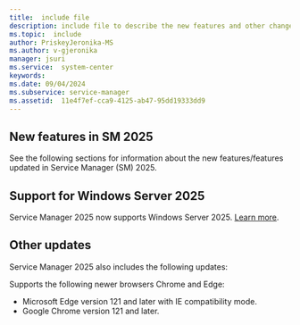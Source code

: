 ```yaml
---
title:  include file
description: include file to describe the new features and other changes in System Center 2025 - Service Manager.
ms.topic:  include
author: PriskeyJeronika-MS
ms.author: v-gjeronika
manager: jsuri
ms.service:  system-center
keywords:  
ms.date: 09/04/2024
ms.subservice: service-manager
ms.assetid:  11e4f7ef-cca9-4125-ab47-95dd19333dd9
---
```


## New features in SM 2025

See the following sections for information about the new features/features updated in Service Manager (SM) 2025.

## Support for Windows Server 2025  

Service Manager 2025 now supports Windows Server 2025. [Learn more](/SystemCenterDocs/scsm/system-requirements.md).

## Other updates

Service Manager 2025 also includes the following updates:

Supports the following newer browsers Chrome and Edge:

- Microsoft Edge version 121 and later with IE compatibility mode.
- Google Chrome version 121 and later.
